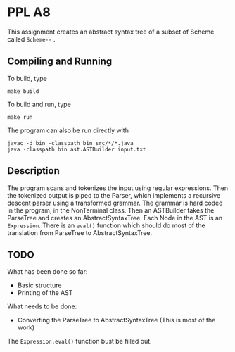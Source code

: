 # PPL A8

This assignment creates an abstract syntax tree of a subset of Scheme called ``` Scheme-- ``` .


## Compiling and Running

To build, type
```
make build
```
To build and run, type 
```
make run
```

The program can also be run directly with
```
javac -d bin -classpath bin src/*/*.java
java -classpath bin ast.ASTBuilder input.txt
```

## Description

The program scans and tokenizes the input using regular expressions.
Then the tokenized output is piped to the Parser,
which implements a recursive descent parser using a transformed grammar.
The grammar is hard coded in the program, 
in the NonTerminal class.
Then an ASTBuilder takes the ParseTree and creates an AbstractSyntaxTree.
Each Node in the AST is an ```Expression```.
There is an ```eval()``` function which should do most of the 
translation from ParseTree to AbstractSyntaxTree.

## TODO

What has been done so far:
+ Basic structure
+ Printing of the AST

What needs to be done:
+ Converting the ParseTree to AbstractSyntaxTree (This is most of the work)

The ```Expression.eval()``` function bust be filled out.
